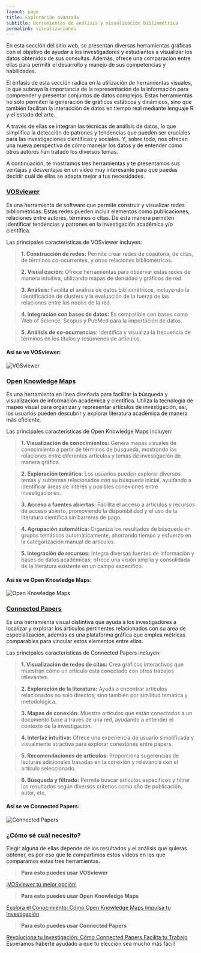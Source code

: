 ```yaml
---
layout: page
title: Exploración avanzada
subtitle: Herramientas de análisis y visualización bibliométrica
permalink: visualizaciones
---
```


En esta sección del sitio web, se presentan diversas herramientas gráficas con el objetivo de ayudar a los investigadores y estudiantes a visualizar los datos obtenidos de sus consultas. Además, ofrece una comparación entre ellas para permitir el desarrollo y manejo de sus competencias y habilidades.

El énfasis de esta sección radica en la utilización de herramientas visuales, lo que subraya la importancia de la representación de la información para comprender y presentar conjuntos de datos complejos. Estas herramientas no solo permiten la generación de gráficos estáticos y dinámicos, sino que también facilitan la interacción de datos en tiempo real mediante lenguaje R y el estado del arte.

A través de ellas se integran las técnicas de análisis de datos, lo que simplifica la detección de patrones y tendencias que pueden ser cruciales para las investigaciones científicas y sociales. Y, sobre todo, nos ofrecen una nueva perspectiva de cómo manejar los datos y de entender cómo otros autores han tratado los diversos temas.

A continuación, te mostramos tres herramientas y te presentamos sus ventajas y desventajas en un vídeo muy interesante para que puedas decidir cuál de ellas se adapta mejor a tus necesidades.

### [VOSviewer](https://www.vosviewer.com/)

Es una herramienta de software que permite construir y visualizar redes bibliométricas. Estas redes pueden incluir elementos como publicaciones, relaciones entre autores, términos o citas. De esta manera permiten identificar tendencias y patrones en la investigación académica y/o científica.

Las principales características de VOSviewer incluyen:

>**1. Construcción de redes:** Permite crear redes de coautoría, de citas, de términos co-ocurrentes, y otras relaciones bibliométricas.

>**2. Visualización:** Ofrece herramientas para observar estas redes de manera intuitiva, utilizando mapas de densidad y gráficos de red.

>**3. Análisis:** Facilita el análisis de datos bibliométricos, incluyendo la identificación de clusters y la evaluación de la fuerza de las relaciones entre los nodos de la red.

>**4. Integración con bases de datos:** Es compatible con bases como Web of Science, Scopus y PubMed para la importación de datos.

>**5. Análisis de co-ocurrencias:** Identifica y visualiza la frecuencia de términos en los títulos y resúmenes de artículos.

#### **Así se ve VOSviewer:**

![VOSviewer](https://upload.wikimedia.org/wikipedia/commons/thumb/f/f3/Estudiando_con_Vos_Viewer.jpg/550px-Estudiando_con_Vos_Viewer.jpg)

### [Open Knowledge Maps](https://openknowledgemaps.org/about)

Es una herramienta en línea diseñada para facilitar la búsqueda y visualización de información académica y científica. Utiliza la tecnología de mapeo visual para organizar y representar artículos de investigación, así, los usuarios pueden descubrir y explorar literatura académica de manera más eficiente.

Las principales características de Open Knowledge Maps incluyen:

>**1. Visualización de conocimientos:** Genera mapas visuales de conocimiento a partir de términos de búsqueda, mostrando las relaciones entre diferentes artículos y temas de investigación de manera gráfica.

>**2. Exploración temática:** Los usuarios pueden explorar diversos temas y subtemas relacionados con su búsqueda inicial, ayudando a identificar áreas de interés y posibles conexiones entre investigaciones.

>**3. Acceso a fuentes abiertas:** Facilita el acceso a artículos y recursos de acceso abierto, promoviendo la disponibilidad y el uso de la literatura científica sin barreras de pago.

>**4. Agrupación automática:** Organiza los resultados de búsqueda en grupos temáticos automáticamente, ahorrando tiempo y esfuerzo en la categorización manual de artículos.

>**5. Integración de recursos:** Integra diversas fuentes de información y bases de datos académicas; ofrece una visión amplia y consolidada de la literatura existente en un campo específico.

#### **Así se ve Open Knowledge Maps:**

![Open Knowledge Maps](https://upload.wikimedia.org/wikipedia/commons/thumb/7/72/Estudiando_con_Open_Knowledge_Maps.jpg/550px-Estudiando_con_Open_Knowledge_Maps.jpg)

### [Connected Papers](https://www.connectedpapers.com/)

Es una herramienta visual distintiva que ayuda a los investigadores a localizar y explorar los artículos pertinentes relacionados con su área de especialización, además es una plataforma gráfica que emplea métricas comparables para vincular estos elementos entre ellos.

Las principales características de Connected Papers incluyen:  

>**1. Visualización de redes de citas:** Crea gráficos interactivos que muestran cómo un artículo está conectado con otros trabajos relevantes.

>**2. Exploración de la literatura:** Ayuda a encontrar artículos relacionados no solo directos, sino también por similitud temática y metodológica.

>**3. Mapas de conexión:** Muestra artículos que están conectados a un documento base a través de una red, ayudando a entender el contexto de la investigación.

>**4. Interfaz intuitiva:** Ofrece una experiencia de usuario simplificada y visualmente atractiva para explorar conexiones entre papers.

>**5. Recomendaciones de artículos:** Proporciona sugerencias de lecturas adicionales basadas en la conexión y relevancia con el artículo seleccionado.

>**6. Búsqueda y filtrado:** Permite buscar artículos específicos y filtrar los resultados según diversos criterios como año de publicación, autor, etc.

#### **Así se ve Connected Papers:**

![Connected Papers](https://upload.wikimedia.org/wikipedia/commons/thumb/2/28/Estudiando_con_Connected_Papers.jpg/550px-Estudiando_con_Connected_Papers.jpg)

### **¿Cómo sé cuál necesito?**

Elegir alguna de ellas depende de los resultados y el análisis que quieras obtener, es por eso que te compartimos estos videos en los que comparamos estas tres herramientas.

>**Para esto puedes usar VOSviewer**

[¡VOSviewer tú mejor opción!](https://www.youtube.com/watch?v=dfzIKQYH9aM)

>**Para esto puedes usar Open Knowledge Maps**

[Explora el Conocimiento: Cómo Open Knowledge Maps Impulsa tu Investigación](https://www.youtube.com/watch?v=LMywqkchNtI&t=23s)

>**Para esto puedes usar Connected Papers**

[Revoluciona tu Investigación: Cómo Connected Papers Facilita tu Trabajo](https://www.youtube.com/watch?v=NanEAoxIp8M=)
Esperamos haberte ayudado a que tu elección sea mucho más fácil!
